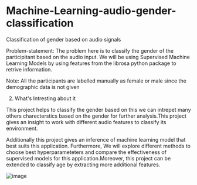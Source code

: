 # Machine-Learning-audio-gender-classification
Classification of gender based on audio signals

Problem-statement: The problem here is to classify the gender of the participitant based on the audio input. We will be using Supervised Machine Learning Models by using features from the librosa python package to retrive information.

Note: All the participants are labelled manually as female or male since the demographic data is not given

2) What's Intresting about it

This project helps to classify the gender based on this we can intrepet many others charecterstics based on the gender for further analysis.This project gives an insight to work with different audio features to classify its environment.

Additionally this project gives an inference of machine learning model that best suits this application. Furthermore, We will explore different methods to choose best hyperparameteters and compare the effectiveness of supervised models for this application.Moreover, this project can be extended to classify age by extracting more additional features.

![image](https://user-images.githubusercontent.com/98383338/213646780-a5f20c53-e840-4f3b-9aa8-015dc41cbba8.png)
